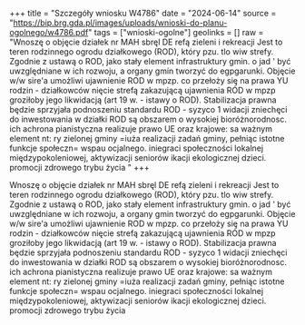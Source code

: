 +++
title = "Szczegóły wniosku W4786"
date = "2024-06-14"
source = "https://bip.brg.gda.pl/images/uploads/wnioski-do-planu-ogolnego/w4786.pdf"
tags = ["wnioski-ogolne"]
geolinks = []
raw = "Wnoszę o objęcie działek nr MAH sbręl DE refą zieleni i rekreacji Jest to teren rodzinnego ogrodu działkowego (ROD), który pzu. tlo wiw strefy. Zgodnie z ustawą o ROD, jako stały element infrastruktury gmin. o jad ' być uwzględniane w ich rozwoju, a organy gmin tworzyć do egpgarunki. Objęcie w/w sire'a umożliwi ujawnienie ROD w mpzp. co przełoży się na prawa YU rodzin - działkowców nięcie strefą zakazującą ujawnienia RÓD w mpzp groziłoby jego likwidacją (art 19 w. - istawy o ROD). Stabilizacja prawna będzie sprzyjała podnoszeniu standardu ROD - syzyco 1 widacji zniechęci do inwestowania w działki ROD są obszarem o wysokiej bioróżnorodnosc. ich achrona pianistyczna realizuje prawo UE oraz krajowe: sa ważnym element nt: ry zielonej gminy =iuża realizacji zadań gminy, pełniąc istotne funkcje społeczn= wspau ocjalnego. iniegraci społeczności lokalnej  międzypokoleniowej, aktywizacji seniorów ikacji ekologicznej dzieci. promocji zdrowego trybu życia "
+++

Wnoszę o objęcie działek nr MAH sbręl DE refą zieleni i rekreacji Jest to teren
rodzinnego ogrodu działkowego (ROD), który pzu. tlo wiw strefy. Zgodnie z ustawą o
ROD, jako stały element infrastruktury gmin. o jad ' być uwzględniane w ich rozwoju, a
organy gmin tworzyć do egpgarunki. Objęcie w/w sire'a umożliwi ujawnienie ROD w mpzp.
co przełoży się na prawa YU rodzin - działkowców nięcie strefą zakazującą ujawnienia
RÓD w mpzp groziłoby jego likwidacją (art 19 w. - istawy o ROD). Stabilizacja prawna
będzie sprzyjała podnoszeniu standardu ROD - syzyco 1 widacji zniechęci do inwestowania w
działki ROD są obszarem o wysokiej bioróżnorodnosc. ich achrona pianistyczna realizuje
prawo UE oraz krajowe: sa ważnym element nt: ry zielonej gminy =iuża realizacji
zadań gminy, pełniąc istotne funkcje społeczn= wspau ocjalnego. iniegraci społeczności
lokalnej  międzypokoleniowej, aktywizacji seniorów ikacji ekologicznej dzieci. promocji
zdrowego trybu życia




